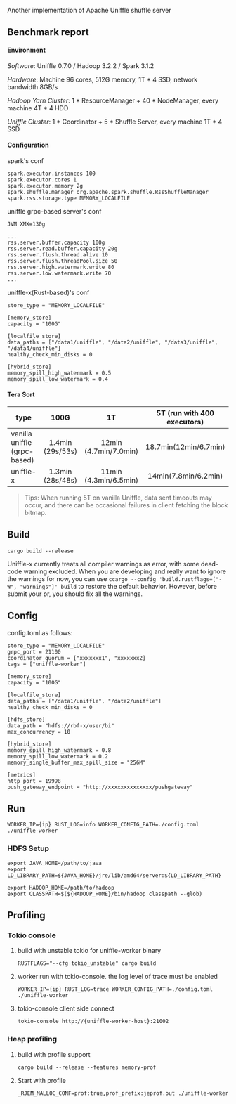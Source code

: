 Another implementation of Apache Uniffle shuffle server

## Benchmark report

#### Environment
_Software_: Uniffle 0.7.0 / Hadoop 3.2.2 / Spark 3.1.2

_Hardware_: Machine 96 cores, 512G memory, 1T * 4 SSD, network bandwidth 8GB/s

_Hadoop Yarn Cluster_: 1 * ResourceManager + 40 * NodeManager, every machine 4T * 4 HDD

_Uniffle Cluster_: 1 * Coordinator + 5 * Shuffle Server, every machine 1T * 4 SSD

#### Configuration
spark's conf
``` 
spark.executor.instances 100
spark.executor.cores 1
spark.executor.memory 2g
spark.shuffle.manager org.apache.spark.shuffle.RssShuffleManager
spark.rss.storage.type MEMORY_LOCALFILE
``` 

uniffle grpc-based server's conf
``` 
JVM XMX=130g

...
rss.server.buffer.capacity 100g
rss.server.read.buffer.capacity 20g
rss.server.flush.thread.alive 10
rss.server.flush.threadPool.size 50
rss.server.high.watermark.write 80
rss.server.low.watermark.write 70
...
``` 

uniffle-x(Rust-based)'s conf
```
store_type = "MEMORY_LOCALFILE"

[memory_store]
capacity = "100G"

[localfile_store]
data_paths = ["/data1/uniffle", "/data2/uniffle", "/data3/uniffle", "/data4/uniffle"]
healthy_check_min_disks = 0

[hybrid_store]
memory_spill_high_watermark = 0.5
memory_spill_low_watermark = 0.4
``` 

#### Tera Sort
| type                         |       100G       |           1T          | 5T (run with 400 executors) |
|------------------------------|:----------------:|:---------------------:|:---------------------------:|
| vanilla uniffle (grpc-based) | 1.4min (29s/53s) | 12min (4.7min/7.0min) |    18.7min(12min/6.7min)    |
| uniffle-x                    | 1.3min (28s/48s) | 11min (4.3min/6.5min) |    14min(7.8min/6.2min)     |

> Tips: When running 5T on vanilla Uniffle, data sent timeouts may occur, and there can be occasional failures in client fetching the block bitmap.

## Build

`cargo build --release`

Uniffle-x currently treats all compiler warnings as error, with some dead-code warning excluded. When you are developing
and really want to ignore the warnings for now, you can use `ccargo --config 'build.rustflags=["-W", "warnings"]' build`
to restore the default behavior. However, before submit your pr, you should fix all the warnings.


## Config

config.toml as follows:

``` 
store_type = "MEMORY_LOCALFILE"
grpc_port = 21100
coordinator_quorum = ["xxxxxxx1", "xxxxxxx2]
tags = ["uniffle-worker"]

[memory_store]
capacity = "100G"

[localfile_store]
data_paths = ["/data1/uniffle", "/data2/uniffle"]
healthy_check_min_disks = 0

[hdfs_store]
data_path = "hdfs://rbf-x/user/bi"
max_concurrency = 10

[hybrid_store]
memory_spill_high_watermark = 0.8
memory_spill_low_watermark = 0.2
memory_single_buffer_max_spill_size = "256M"

[metrics]
http_port = 19998
push_gateway_endpoint = "http://xxxxxxxxxxxxxx/pushgateway"
``` 

## Run

`WORKER_IP={ip} RUST_LOG=info WORKER_CONFIG_PATH=./config.toml ./uniffle-worker`

### HDFS Setup 

```shell
export JAVA_HOME=/path/to/java
export LD_LIBRARY_PATH=${JAVA_HOME}/jre/lib/amd64/server:${LD_LIBRARY_PATH}

export HADOOP_HOME=/path/to/hadoop
export CLASSPATH=$(${HADOOP_HOME}/bin/hadoop classpath --glob)
``` 

## Profiling

### Tokio console
1. build with unstable tokio for uniffle-worker binary
    ```shell
    RUSTFLAGS="--cfg tokio_unstable" cargo build
    ```
2. worker run with tokio-console. the log level of trace must be enabled
    ```shell
    WORKER_IP={ip} RUST_LOG=trace WORKER_CONFIG_PATH=./config.toml ./uniffle-worker
    ```
3. tokio-console client side connect
    ```shell
   tokio-console http://{uniffle-worker-host}:21002
    ```
   
### Heap profiling
1. build with profile support
    ```shell
    cargo build --release --features memory-prof
    ```
2. Start with profile
    ```shell
    _RJEM_MALLOC_CONF=prof:true,prof_prefix:jeprof.out ./uniffle-worker
    ```